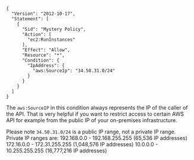 ```
{
  "Version": "2012-10-17",
  "Statement": [
    {
      "Sid": "Mystery Policy",
      "Action": [
        "ec2:RunInstances"
      ],
      "Effect": "Allow",
      "Resource": "*",
      "Condition": {
        "IpAddress": {
          "aws:SourceIp": "34.50.31.0/24"
        }
      }
    }
  ]
}
```


The `aws:SourceIP` in this condition always represents the IP of the caller of the API. That is very helpful if you want to restrict access to certain AWS API for example from the public IP of your on-premises infrastructure.


Please note `34.50.31.0/24` is a public IP range, not a private IP range. Private IP ranges are: 192.168.0.0 - 192.168.255.255 (65,536 IP addresses) 172.16.0.0 - 172.31.255.255 (1,048,576 IP addresses) 10.0.0.0 - 10.255.255.255 (16,777,216 IP addresses)

